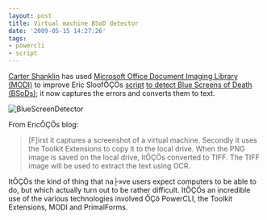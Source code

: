 ```yaml
---
layout: post
title: Virtual machine BSoD detector
date: '2009-05-15 14:27:26'
tags:
- powercli
- script
---
```



[Carter Shanklin](http://www.twitter.com/cshanklin) has used [Microsoft Office Document Imaging Library (MODI)](http://www.codeproject.com/KB/office/modi.aspx?fid=172151&df=90&mpp=25&noise=3&sort=Position&view=Quick&fr=76&select=1629759) to improve Eric SloofÔÇÖs [script](http://www.ntpro.nl/blog/archives/1100-Virtual-Machine-Blue-Screen-detector.html) [ to detect Blue Screens of Death (BSoDs)](http://www.ntpro.nl/blog/archives/1100-Virtual-Machine-Blue-Screen-detector.html); it now captures the errors and converts them to text.

![BlueScreenDetector](/content/images/2016/01/BlueScreenDetector.jpg)

From EricÔÇÖs blog:

> [F]irst it captures a screenshot of a virtual machine. Secondly it uses the Toolkit Extensions to copy it to the local drive. When the PNG image is saved on the local drive, itÔÇÖs converted to TIFF. The TIFF image will be used to extract the text using OCR.

ItÔÇÖs the kind of thing that na├»ve users expect computers to be able to do, but which actually turn out to be rather difficult. ItÔÇÖs an incredible use of the various technologies involved ÔÇô PowerCLI, the Toolkit Extensions, MODI and PrimalForms.


